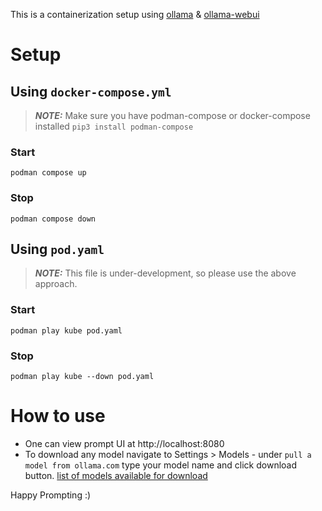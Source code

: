 This is a containerization setup using [ollama](https://github.com/ollama/ollama) & [ollama-webui](https://github.com/open-webui/open-webui)

# Setup

## Using `docker-compose.yml`
> **_NOTE:_** Make sure you have podman-compose or docker-compose installed
`pip3 install podman-compose`

### Start
```
podman compose up
```

### Stop
```
podman compose down
```

## Using `pod.yaml`

> **_NOTE:_** This file is under-development, so please use the above approach.

### Start
```
podman play kube pod.yaml
```

### Stop
```
podman play kube --down pod.yaml
```

# How to use 
- One can view prompt UI at http://localhost:8080
- To download any model navigate to Settings > Models - under `pull a model from ollama.com` type your model name and click download button. [list of models available for download](https://ollama.com/library)


Happy Prompting :)